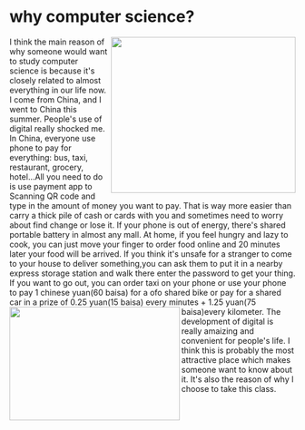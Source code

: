 # why computer science?

<img align="right" src="http://p2.ifengimg.com/a/2016_32/5155f33653cf5d4_size57_w613_h428.jpg" width="325" height="275">
I think the main reason of why someone would want to study computer science is because it's closely related to almost everything in our life now.
I come from China, and I went to China this summer. People's use of digital really shocked me. In China, everyone use phone to pay for everything: bus, taxi, restaurant, grocery, hotel...All you need to do is use payment app to Scanning QR code and type in the amount of money you want to pay. That is way more easier than carry a thick pile of cash or cards with you and sometimes need to worry about find change or lose it. If your phone is out of energy, there's shared portable battery in almost any mall. At home, if you feel hungry and lazy to cook, you can just move your finger to order food online and 20 minutes later your food will be arrived. 
If you think it's unsafe for a stranger to come to your house to deliver something,you can ask them to put it in a nearby express storage station and walk there enter the password to get your thing. If you want to go out, you can order taxi on your phone or use your phone to pay 1 chinese yuan(60 baisa) for a ofo shared bike or pay for a shared car in a prize of 0.25 yuan(15 baisa) every minutes + 1.25 yuan(75 baisa)every kilometer. <img align="left" src="https://ss1.bdstatic.com/70cFuXSh_Q1YnxGkpoWK1HF6hhy/it/u=1283676218,3026157253&fm=26&gp=0.jpg" width="300" height="200">
The development of digital is really amaizing and convenient for people's life. I think this is probably the most attractive place which makes someone want to know about it. It's also the reason of why I choose to take this class. 
